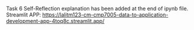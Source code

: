 Task 6 Self-Reflection explanation has been added at the end of ipynb file. 
Streamlit APP: https://lalitm123-cm-cmp7005-data-to-application-development-app-4toq8c.streamlit.app/
